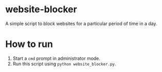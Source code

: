 # website-blocker
A simple script to block websites for a particular period of time in a day.

# How to run
1. Start a `cmd` prompt in administrator mode.
2. Run this script using `python website_blocker.py`.
